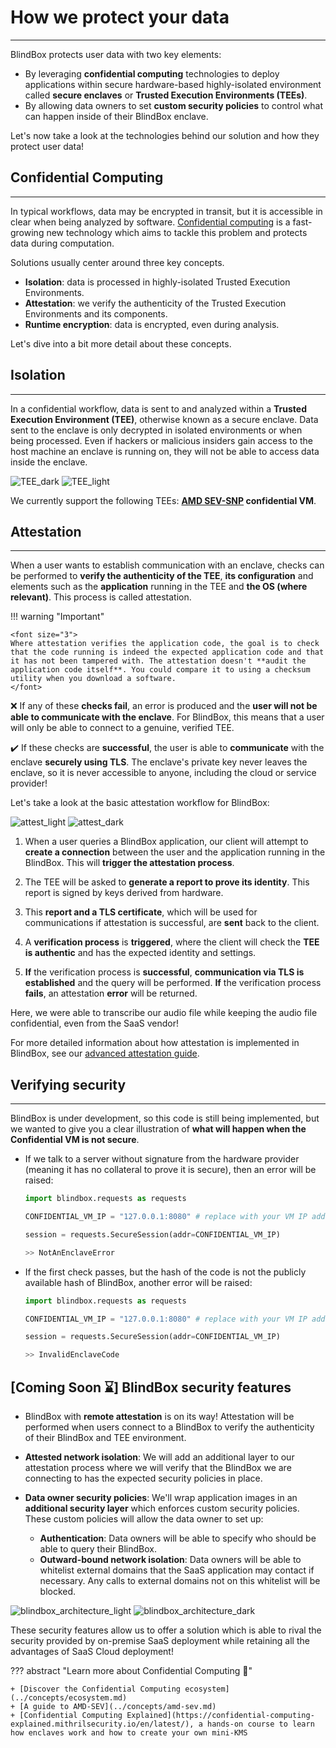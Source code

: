 # How we protect your data
_________________________________

BlindBox protects user data with two key elements: 

+ By leveraging **confidential computing** technologies to deploy applications within secure hardware-based highly-isolated environment called **secure enclaves** or **Trusted Execution Environments (TEEs)**.
+ By allowing data owners to set **custom security policies** to control what can happen inside of their BlindBox enclave.

Let's now take a look at the technologies behind our solution and how they protect user data!

## Confidential Computing
__________________________

In typical workflows, data may be encrypted in transit, but it is accessible in clear when being analyzed by software. [Confidential computing](https://en.wikipedia.org/wiki/Confidential_computing) is a fast-growing new technology which aims to tackle this problem and protects data during computation.

Solutions usually center around three key concepts.

+ **Isolation**: data is processed in highly-isolated Trusted Execution Environments.
+ **Attestation**: we verify the authenticity of the Trusted Execution Environments and its components. 
+ **Runtime encryption**: data is encrypted, even during analysis.

Let's dive into a bit more detail about these concepts.

## Isolation
____________________________________

In a confidential workflow, data is sent to and analyzed within a **Trusted Execution Environment (TEE)**, otherwise known as a secure enclave. Data sent to the enclave is only decrypted in isolated environments or when being processed. Even if hackers or malicious insiders gain access to the host machine an enclave is running on, they will not be able to access data inside the enclave.

![TEE_dark](../../assets/TEE_dark.png#only-dark)
![TEE_light](../../assets/TEE_light.png#only-light)

We currently support the following TEEs: **[AMD SEV-SNP](../concepts/amd-sev.md) confidential VM**.

## Attestation
___________________

When a user wants to establish communication with an enclave, checks can be performed to **verify the authenticity of the TEE**, **its configuration** and elements such as the  **application** running in the TEE and **the OS (where relevant)**. This process is called attestation.

!!! warning "Important"

	<font size="3">
    Where attestation verifies the application code, the goal is to check that the code running is indeed the expected application code and that it has not been tampered with. The attestation doesn't **audit the application code itself**. You could compare it to using a checksum utility when you download a software.
	</font>


❌ If any of these **checks fail**, an error is produced and the **user will not be able to communicate with the enclave**. For BlindBox, this means that a user will only be able to connect to a genuine, verified TEE.

✔️ If these checks are **successful**, the user is able to **communicate** with the enclave **securely using TLS**. The enclave's private key never leaves the enclave, so it is never accessible to anyone, including the cloud or service provider!

Let's take a look at the basic attestation workflow for BlindBox:

![attest_light](../../assets/attest_light.png#only-light)
![attest_dark](../../assets/attest_dark.png#only-dark)

1. When a user queries a BlindBox application, our client will attempt to **create a connection** between the user and the application running in the BlindBox. This will **trigger the attestation process**. 

2. The TEE will be asked to **generate a report to prove its identity**. This report is signed by keys derived from hardware.

3. This **report and a TLS certificate**, which will be used for communications if attestation is successful, are **sent** back to the client.

4. A **verification process** is **triggered**, where the client will check the **TEE is authentic** and has the expected identity and settings.

5. **If** the verification process is **successful**, **communication via TLS is established** and the query will be performed. **If** the verification process **fails**, an attestation **error** will be returned.

Here, we were able to transcribe our audio file while keeping the audio file confidential, even from the SaaS vendor!

For more detailed information about how attestation is implemented in BlindBox, see our [advanced attestation guide](../security/attestation.md).

## Verifying security
___________________________________________ 

BlindBox is under development, so this code is still being implemented, but we wanted to give you a clear illustration of **what will happen when the Confidential VM is not secure**. 

+ If we talk to a server without signature from the hardware provider (meaning it has no collateral to prove it is secure), then an error will be raised:

	```python
	import blindbox.requests as requests

	CONFIDENTIAL_VM_IP = "127.0.0.1:8080" # replace with your VM IP address + port

	session = requests.SecureSession(addr=CONFIDENTIAL_VM_IP)

	>> NotAnEnclaveError
	```

+ If the first check passes, but the hash of the code is not the publicly available hash of BlindBox, another error will be raised:

	```python
	import blindbox.requests as requests

	CONFIDENTIAL_VM_IP = "127.0.0.1:8080" # replace with your VM IP address + port

	session = requests.SecureSession(addr=CONFIDENTIAL_VM_IP)

	>> InvalidEnclaveCode
	```

## [Coming Soon ⌛] BlindBox security features

+ BlindBox with **remote attestation** is on its way! Attestation will be performed when users connect to a BlindBox to verify the authenticity of their BlindBox and TEE environment.

+ **Attested network isolation**: We will add an additional layer to our attestation process where we will verify that the BlindBox we are connecting to has the expected security policies in place.

+ **Data owner security policies**: We'll wrap application images in an **additional security layer** which enforces custom security policies. These custom policies will allow the data owner to set up:
	+ **Authentication**: Data owners will be able to specify who should be able to query their BlindBox.
	+ **Outward-bound network isolation**: Data owners will be able to whitelist external domains that the SaaS application may contact if necessary. Any calls to external domains not on this whitelist will be blocked.

![blindbox_architecture_light](../../assets/blindbox_arch_light.png#only-light)
![blindbox_architecture_dark](../../assets/blindbox_arch_dark.png#only-dark)

These security features allow us to offer a solution which is able to rival the security provided by on-premise SaaS deployment while retaining all the advantages of SaaS Cloud deployment!

<!--
## Limitations
__________________________

As discussed previously, the attestation process verifies the authenticity of the enclave, it does not run any checks on what the verified application code does. An enclave protects what is inside from the outside, but not what is inside from the inside.

This is why we wrap application images in an  an **additional security layer** to BlindBox, so developers can define **custom security policies** for protection. For example, they could decide who can query the service in their BlindBox or restrict networking access to the application running within the enclave.
-->

??? abstract "Learn more about Confidential Computing 📖" 

	+ [Discover the Confidential Computing ecosystem](../concepts/ecosystem.md)
	+ [A guide to AMD-SEV](../concepts/amd-sev.md)
	+ [Confidential Computing Explained](https://confidential-computing-explained.mithrilsecurity.io/en/latest/), a hands-on course to learn how enclaves work and how to create your own mini-KMS

